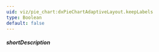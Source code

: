```yaml
---
uid: viz/pie_chart:dxPieChartAdaptiveLayout.keepLabels
type: Boolean
default: false
---
```

##### shortDescription
<!-- Description goes here -->
